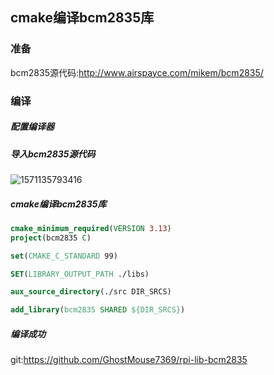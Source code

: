 ## cmake编译bcm2835库

### 准备

bcm2835源代码:http://www.airspayce.com/mikem/bcm2835/



### 编译

##### 配置编译器



##### 导入bcm2835源代码

![1571135793416](https://github.com/GhostMouse7369/book/tree/master/rpi/assets/1571135793416.png)

##### cmake编译bcm2835库

```cmake
cmake_minimum_required(VERSION 3.13)
project(bcm2835 C)

set(CMAKE_C_STANDARD 99)

SET(LIBRARY_OUTPUT_PATH ./libs)

aux_source_directory(./src DIR_SRCS)

add_library(bcm2835 SHARED ${DIR_SRCS})
```

##### 编译成功



git:<https://github.com/GhostMouse7369/rpi-lib-bcm2835> 
